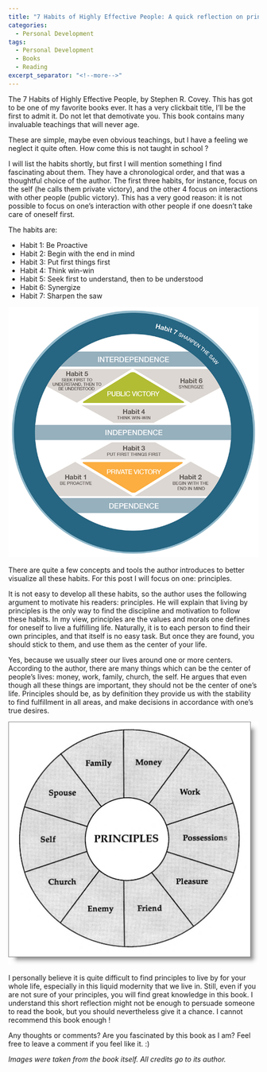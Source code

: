 ```yaml
---
title: "7 Habits of Highly Effective People: A quick reflection on principles"
categories:
  - Personal Development
tags:
  - Personal Development
  - Books
  - Reading
excerpt_separator: "<!--more-->"
---
```


The 7 Habits of Highly Effective People, by Stephen R. Covey. This has got to be one of my favorite books ever. It has a very clickbait title, I’ll be the first to admit it. Do not let that demotivate you. This book contains many invaluable teachings that will never age. 

<!--more-->

These are simple, maybe even obvious teachings, but I have a feeling we neglect it quite often. How come this is not taught in school ?

I will list the habits shortly, but first I will mention something I find fascinating about them. They have a chronological order, and that was a thoughtful choice of the author. The first three habits, for instance, focus on the self (he calls them private victory), and the other 4 focus on interactions with other people (public victory). This has a very good reason: it is not possible to focus on one’s interaction with other people if one doesn’t take care of oneself first.

The habits are:

- Habit 1: Be Proactive
- Habit 2: Begin with the end in mind
- Habit 3: Put first things first
- Habit 4: Think win-win
- Habit 5: Seek first to understand, then to be understood
- Habit 6: Synergize
- Habit 7: Sharpen the saw

![](/assets/images/7-habits.jpg)

There are quite a few concepts and tools the author introduces to better visualize all these habits. For this post I will focus on one: principles.

It is not easy to develop all these habits, so the author uses the following argument to motivate his readers: principles. He will explain that living by principles is the only way to find the discipline and motivation to follow these habits. In my view, principles are the values and morals one defines for oneself to live a fulfilling life. Naturally, it is to each person to find their own principles, and that itself is no easy task. But once they are found, you should stick to them, and use them as the center of your life.

Yes, because we usually steer our lives around one or more centers. According to the author, there are many things which can be the center of people’s lives: money, work, family, church, the self. He argues that even though all these things are important, they should not be the center of one’s life. Principles should be, as by definition they provide us with the stability to find fulfillment in all areas, and make decisions in accordance with one’s true desires.

![](/assets/images/7-Habits-Principle-Centered.png)

I personally believe it is quite difficult to find principles to live by for your whole life, especially in this liquid modernity that we live in. Still, even if you are not sure of your principles, you will find great knowledge in this book. I understand this short reflection might not be enough to persuade someone to read the book, but you should nevertheless give it a chance. I cannot recommend this book enough !

Any thoughts or comments? Are you fascinated by this book as I am? Feel free to leave a comment if you feel like it. :)

*Images were taken from the book itself. All credits go to its author.*
